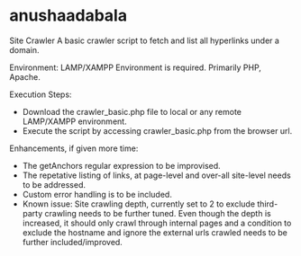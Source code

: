# anushaadabala
Site Crawler
A basic crawler script to fetch and list all hyperlinks under a domain.

Environment:
LAMP/XAMPP Environment is required. Primarily PHP, Apache.

Execution Steps:
- Download the crawler_basic.php file to local or any remote LAMP/XAMPP environment.
- Execute the script by accessing crawler_basic.php from the browser url.

Enhancements, if given more time:
- The getAnchors regular expression to be improvised.
- The repetative listing of links, at page-level and over-all site-level needs to be addressed.
- Custom error handling is to be included.
- Known issue: 
	Site crawling depth, currently set to 2 to exclude third-party crawling needs to be further tuned. 
	Even though the depth is increased, it should only crawl through internal pages and a condition to exclude the hostname and ignore the external urls crawled needs to be further included/improved.
	
	